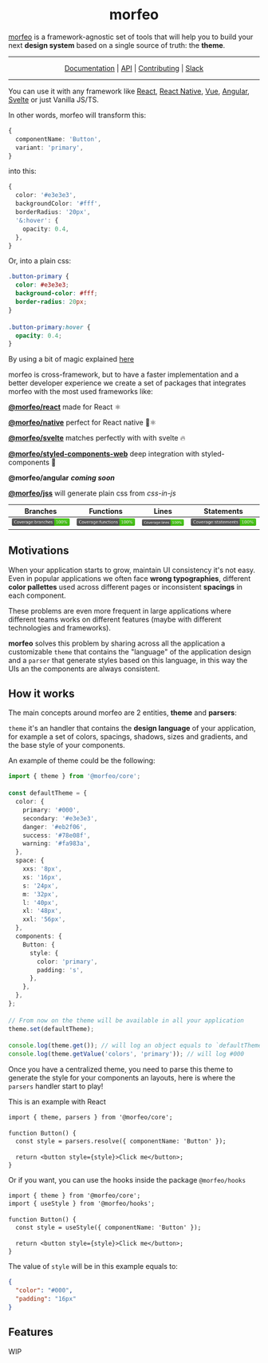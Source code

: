 <div align="center">
<h1>morfeo</h1>
</div>
<a href="https://github.com/VLK-STUDIO/morfeo">morfeo</a> is a framework-agnostic set of tools that will help you to build your next <strong>design system</strong> based on a single source of truth: the <strong>theme</strong>.

---

<div align="center">
  <a href="https://github.com/VLK-STUDIO/morfeo">Documentation</a> |
  <a href="https://github.com/VLK-STUDIO/morfeo">API</a> |
  <a href="https://github.com/VLK-STUDIO/morfeo">Contributing</a> |
  <a href="https://morfeo.slack.com">Slack</a>
</div>

---

You can use it with any framework like [React](https://reactjs.org/), [React Native](https://reactnative.dev/), [Vue](https://v3.vuejs.org/), [Angular](https://angular.io/), [Svelte](https://svelte.dev/) or just Vanilla JS/TS.

In other words, morfeo will transform this:

```typescript
{
  componentName: 'Button',
  variant: 'primary',
}
```

into this:

```typescript
{
  color: '#e3e3e3',
  backgroundColor: '#fff',
  borderRadius: '20px',
  '&:hover': {
    opacity: 0.4,
  },
}
```

Or, into a plain css:

```css
.button-primary {
  color: #e3e3e3;
  background-color: #fff;
  border-radius: 20px;
}

.button-primary:hover {
  opacity: 0.4;
}
```

By using a bit of magic explained [here](#how-it-works)

morfeo is cross-framework, but to have a faster implementation and a better developer experience we create a set of packages that integrates morfeo with the most used frameworks like:

**[@morfeo/react](https://www.npmjs.com/package/@morfeo/react)** made for React :atom_symbol:

**[@morfeo/native](https://www.npmjs.com/package/@morfeo/native)** perfect for React native :calling::atom_symbol: ​

**[@morfeo/svelte](https://www.npmjs.com/package/@morfeo/svelte)** matches perfectly with with svelte :fire:

**[@morfeo/styled-components-web](https://www.npmjs.com/package/@morfeo/styled-components-web)** deep integration with styled-components :nail_care:

**@morfeo/angular** **_coming soon_**

**[@morfeo/jss](https://www.npmjs.com/package/@morfeo/jss)** will generate plain css from _css-in-js_

| Branches                                    | Functions                                    | Lines                                    | Statements                                    |
| ------------------------------------------- | -------------------------------------------- | ---------------------------------------- | --------------------------------------------- |
| ![logo](./assets/badges/badge-branches.svg) | ![logo](./assets/badges/badge-functions.svg) | ![logo](./assets/badges/badge-lines.svg) | ![logo](./assets/badges/badge-statements.svg) |

## Motivations

When your application starts to grow, maintain UI consistency it's not easy.
Even in popular applications we often face **wrong typographies**, different **color pallettes** used across different pages or inconsistent **spacings** in each component.

These problems are even more frequent in large applications where different teams works on different features (maybe with different technologies and frameworks).

**morfeo** solves this problem by sharing across all the application a customizable `theme` that contains the "language" of the application design and a `parser` that generate styles based on this language, in this way the UIs an the components are always consistent.

## How it works

The main concepts around morfeo are 2 entities, **theme** and **parsers**:

`theme` it's an handler that contains the **design language** of your application, for example a set of colors, spacings, shadows, sizes and gradients, and the base style of your components.

An example of theme could be the following:

```typescript
import { theme } from '@morfeo/core';

const defaultTheme = {
  color: {
    primary: '#000',
    secondary: '#e3e3e3',
    danger: '#eb2f06',
    success: '#78e08f',
    warning: '#fa983a',
  },
  space: {
    xxs: '8px',
    xs: '16px',
    s: '24px',
    m: '32px',
    l: '40px',
    xl: '48px',
    xxl: '56px',
  },
  components: {
    Button: {
      style: {
        color: 'primary',
        padding: 's',
      },
    },
  },
};

// From now on the theme will be available in all your application
theme.set(defaultTheme);

console.log(theme.get()); // will log an object equals to `defaultTheme`
console.log(theme.getValue('colors', 'primary')); // will log #000
```

Once you have a centralized theme, you need to parse this theme to generate the style for your components an layouts, here is where the `parsers` handler start to play!

This is an example with React

```tsx
import { theme, parsers } from '@morfeo/core';

function Button() {
  const style = parsers.resolve({ componentName: 'Button' });

  return <button style={style}>Click me</button>;
}
```

Or if you want, you can use the hooks inside the package `@morfeo/hooks`

```tsx
import { theme } from '@morfeo/core';
import { useStyle } from '@morfeo/hooks';

function Button() {
  const style = useStyle({ componentName: 'Button' });

  return <button style={style}>Click me</button>;
}
```

The value of `style` will be in this example equals to:

```json
{
  "color": "#000",
  "padding": "16px"
}
```

## Features

WIP
